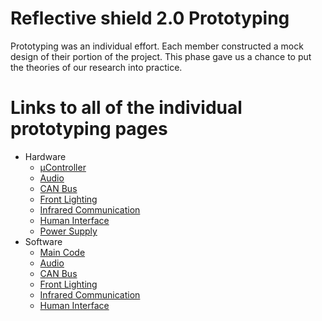 # Reflective shield 2.0 Prototyping #

Prototyping was an individual effort. Each member constructed a mock design of their portion of the project. This phase gave us a chance to put the theories of our research into practice.

# Links to all of the individual prototyping pages #

  * Hardware
    * [µController](https://code.google.com/p/thecogs-reflectiveshield2-ecen4013/wiki/uControllerProtoHard)
    * [Audio](https://code.google.com/p/thecogs-reflectiveshield2-ecen4013/wiki/AudioProtoHard)
    * [CAN Bus](https://code.google.com/p/thecogs-reflectiveshield2-ecen4013/wiki/CANbusProtoHard)
    * [Front Lighting](https://code.google.com/p/thecogs-reflectiveshield2-ecen4013/wiki/FLProtoHard)
    * [Infrared Communication](https://code.google.com/p/thecogs-reflectiveshield2-ecen4013/wiki/IRProtoHard)
    * [Human Interface](https://code.google.com/p/thecogs-reflectiveshield2-ecen4013/wiki/HIProtoHard)
    * [Power Supply](https://code.google.com/p/thecogs-reflectiveshield2-ecen4013/wiki/PowerSupplyPrototyping)
  * Software
    * [Main Code](https://code.google.com/p/thecogs-reflectiveshield2-ecen4013/wiki/uControllerProtoSoft)
    * [Audio](https://code.google.com/p/thecogs-reflectiveshield2-ecen4013/wiki/AudioProtoSoft)
    * [CAN Bus](https://code.google.com/p/thecogs-reflectiveshield2-ecen4013/wiki/CANbusProtoSoft)
    * [Front Lighting](https://code.google.com/p/thecogs-reflectiveshield2-ecen4013/wiki/FLProtoSoft)
    * [Infrared Communication](https://code.google.com/p/thecogs-reflectiveshield2-ecen4013/wiki/IRProtoSoft)
    * [Human Interface](https://code.google.com/p/thecogs-reflectiveshield2-ecen4013/wiki/HIProtoSoft)
